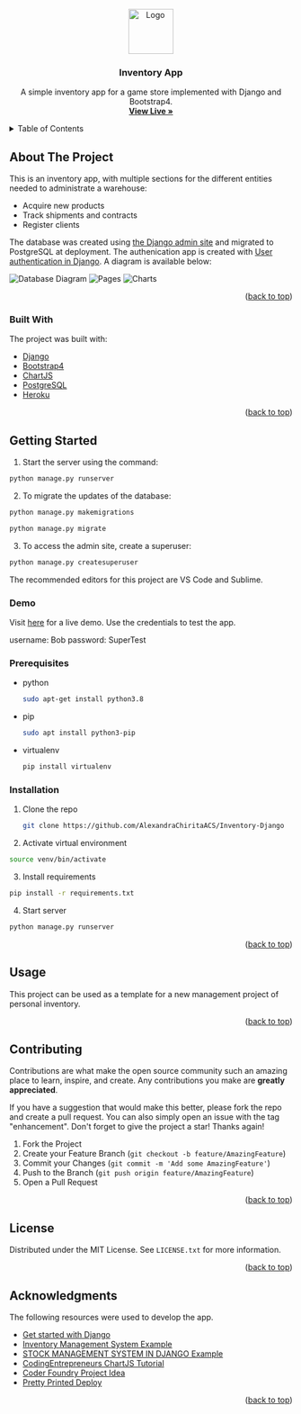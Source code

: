 <div id="top"></div>

<br />
<div align="center">
  <a href="https://github.com/codefair114">
    <img src="https://i.ibb.co/P9zzfNC/220-2205436-free-inventory-management-system-logo-clipart-for-warehouse.jpg" alt="Logo" width="80" height="80">
  </a>

  <h3 align="center">Inventory App</h3>

  <p align="center">
    A simple inventory app for a game store implemented with Django and Bootstrap4.
    <br />
    <a href="https://safe-fjord-76052.herokuapp.com/"><strong>View Live »</strong></a>
    <br />
  </p>
</div>



<!-- TABLE OF CONTENTS -->
<details>
  <summary>Table of Contents</summary>
  <ol>
    <li>
      <a href="#about-the-project">About The Project</a>
      <ul>
        <li><a href="#built-with">Built With</a></li>
      </ul>
    </li>
    <li>
      <a href="#getting-started">Getting Started</a>
      <ul>
        <li><a href="#prerequisites">Prerequisites</a></li>
        <li><a href="#installation">Installation</a></li>
      </ul>
    </li>
    <li><a href="#usage">Usage</a></li>
    <li><a href="#contributing">Contributing</a></li>
    <li><a href="#license">License</a></li>
    <li><a href="#acknowledgments">Acknowledgments</a></li>
  </ol>
</details>



<!-- ABOUT THE PROJECT -->
## About The Project

This is an inventory app, with multiple sections for the different entities needed to administrate a warehouse:
  - Acquire new products
  - Track shipments and contracts
  - Register clients

The database was created using [the Django admin site](https://docs.djangoproject.com/en/3.2/ref/contrib/admin/) and migrated to PostgreSQL at deployment. The authenication app is created with [User authentication in Django](https://docs.djangoproject.com/en/3.2/topics/auth/). A diagram is available below:

![Database Diagram](https://i.ibb.co/3sRJByG/Screenshot-4.png)
![Pages](https://i.ibb.co/pZvWnD1/Screenshot-6.pn)
![Charts](https://i.ibb.co/grnHQCb/Screenshot-8.png)

<p align="right">(<a href="#top">back to top</a>)</p>



### Built With

The project was built with:

* [Django](https://www.djangoproject.com/)
* [Bootstrap4](https://reactjs.org/)
* [ChartJS](https://www.chartjs.org/)
* [PostgreSQL](https://vuejs.org/)
* [Heroku](https://www.heroku.com/about)

<p align="right">(<a href="#top">back to top</a>)</p>



<!-- GETTING STARTED -->
## Getting Started

1. Start the server using the command:
  ```sh
  python manage.py runserver
  ```
2. To migrate the updates of the database:
  ```sh
  python manage.py makemigrations
  ```
  ```sh
  python manage.py migrate
  ```
3. To access the admin site, create a superuser:
  ```sh
  python manage.py createsuperuser
  ``` 

The recommended editors for this project are VS Code and Sublime.

### Demo
Visit [here](https://safe-fjord-76052.herokuapp.com/) for a live demo. Use the credentials to test the app.

username: Bob
password: SuperTest

### Prerequisites

* python
  ```sh
  sudo apt-get install python3.8
  ```
* pip
  ```sh
  sudo apt install python3-pip
  ```
* virtualenv
  ```sh
  pip install virtualenv
  ```

### Installation

1. Clone the repo
   ```sh
   git clone https://github.com/AlexandraChiritaACS/Inventory-Django
   ```

2. Activate virtual environment
  ```sh
  source venv/bin/activate
  ```

3. Install requirements
  ```sh
  pip install -r requirements.txt
  ```

4. Start server
  ```sh
  python manage.py runserver
  ```

<p align="right">(<a href="#top">back to top</a>)</p>



<!-- USAGE EXAMPLES -->
## Usage

This project can be used as a template for a new management project of personal inventory.


<p align="right">(<a href="#top">back to top</a>)</p>

<!-- CONTRIBUTING -->
## Contributing

Contributions are what make the open source community such an amazing place to learn, inspire, and create. Any contributions you make are **greatly appreciated**.

If you have a suggestion that would make this better, please fork the repo and create a pull request. You can also simply open an issue with the tag "enhancement".
Don't forget to give the project a star! Thanks again!

1. Fork the Project
2. Create your Feature Branch (`git checkout -b feature/AmazingFeature`)
3. Commit your Changes (`git commit -m 'Add some AmazingFeature'`)
4. Push to the Branch (`git push origin feature/AmazingFeature`)
5. Open a Pull Request

<p align="right">(<a href="#top">back to top</a>)</p>



<!-- LICENSE -->
## License

Distributed under the MIT License. See `LICENSE.txt` for more information.

<p align="right">(<a href="#top">back to top</a>)</p>



<!-- ACKNOWLEDGMENTS -->
## Acknowledgments

The following resources were used to develop the app.

* [Get started with Django](https://www.youtube.com/watch?v=rHux0gMZ3Eg)
* [Inventory Management System Example](https://github.com/KenBroTech/Django-Inventory-Management-System)
* [STOCK MANAGEMENT SYSTEM IN DJANGO Example](https://www.youtube.com/watch?v=YUiykhw9yGs&list=PL6RgKo1nB4TlJDfWz3czfXHkg8wSn8THV)
* [CodingEntrepreneurs ChartJS Tutorial](https://www.youtube.com/watch?v=B4Vmm3yZPgc&t=504s)
* [Coder Foundry Project Idea](https://www.youtube.com/watch?v=6dxXNvatsZQ&t=524s)
* [Pretty Printed Deploy](https://www.youtube.com/watch?v=GMbVzl_aLxM)

<p align="right">(<a href="#top">back to top</a>)</p>

